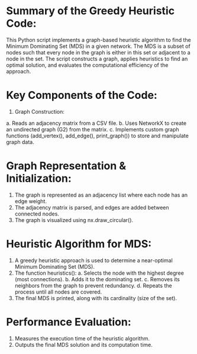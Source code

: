 # Summary of the Greedy Heuristic Code:

This Python script implements a graph-based heuristic algorithm to find the Minimum Dominating Set (MDS) in a given network. The MDS is a subset of nodes such that every node in the graph is either in this set or adjacent to a node in the set. The script constructs a graph, applies heuristics to find an optimal solution, and evaluates the computational efficiency of the approach.

# Key Components of the Code:

1. Graph Construction:

  a. Reads an adjacency matrix from a CSV file.
  b. Uses NetworkX to create an undirected graph (G2) from the matrix.
  c. Implements custom graph functions (add_vertex(), add_edge(), print_graph()) to store and manipulate graph data.

# Graph Representation & Initialization:

  1. The graph is represented as an adjacency list where each node has an edge weight.
  2. The adjacency matrix is parsed, and edges are added between connected nodes.
  3. The graph is visualized using nx.draw_circular().

# Heuristic Algorithm for MDS:

1. A greedy heuristic approach is used to determine a near-optimal Minimum Dominating Set (MDS).
2. The function heuristics():
  a. Selects the node with the highest degree (most connections).
  b. Adds it to the dominating set.
  c. Removes its neighbors from the graph to prevent redundancy.
  d. Repeats the process until all nodes are covered.
3. The final MDS is printed, along with its cardinality (size of the set).
# Performance Evaluation:

1. Measures the execution time of the heuristic algorithm.
2. Outputs the final MDS solution and its computation time.
